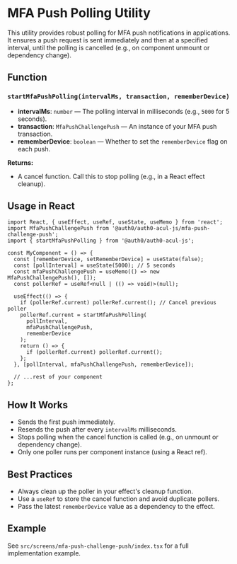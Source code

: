 # MFA Push Polling Utility

This utility provides robust polling for MFA push notifications in applications. It ensures a push request is sent immediately and then at a specified interval, until the polling is cancelled (e.g., on component unmount or dependency change).

## Function

### `startMfaPushPolling(intervalMs, transaction, rememberDevice)`

- **intervalMs**: `number` — The polling interval in milliseconds (e.g., `5000` for 5 seconds).
- **transaction**: `MfaPushChallengePush` — An instance of your MFA push transaction.
- **rememberDevice**: `boolean` — Whether to set the `rememberDevice` flag on each push.

**Returns:**
- A cancel function. Call this to stop polling (e.g., in a React effect cleanup).

## Usage in React

```tsx
import React, { useEffect, useRef, useState, useMemo } from 'react';
import MfaPushChallengePush from '@auth0/auth0-acul-js/mfa-push-challenge-push';
import { startMfaPushPolling } from '@auth0/auth0-acul-js';

const MyComponent = () => {
  const [rememberDevice, setRememberDevice] = useState(false);
  const [pollInterval] = useState(5000); // 5 seconds
  const mfaPushChallengePush = useMemo(() => new MfaPushChallengePush(), []);
  const pollerRef = useRef<null | (() => void)>(null);

  useEffect(() => {
    if (pollerRef.current) pollerRef.current(); // Cancel previous poller
    pollerRef.current = startMfaPushPolling(
      pollInterval,
      mfaPushChallengePush,
      rememberDevice
    );
    return () => {
      if (pollerRef.current) pollerRef.current();
    };
  }, [pollInterval, mfaPushChallengePush, rememberDevice]);

  // ...rest of your component
};
```

## How It Works
- Sends the first push immediately.
- Resends the push after every `intervalMs` milliseconds.
- Stops polling when the cancel function is called (e.g., on unmount or dependency change).
- Only one poller runs per component instance (using a React ref).

## Best Practices
- Always clean up the poller in your effect's cleanup function.
- Use a `useRef` to store the cancel function and avoid duplicate pollers.
- Pass the latest `rememberDevice` value as a dependency to the effect.

## Example
See `src/screens/mfa-push-challenge-push/index.tsx` for a full implementation example.

